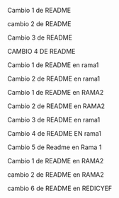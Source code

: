 Cambio 1 de README

cambio 2 de README

Cambio 3 de README

CAMBIO 4 DE README

Cambio 1 de README en rama1

Cambio 2 de README en rama1

Cambio 1 de README en RAMA2

Cambio 2 de README en RAMA2

Cambio 3 de README en rama1

Cambio 4 de README EN rama1

Cambio 5 de Readme en Rama 1

Cambio 1 de README en RAMA2

cambio 2 de README en RAMA2

cambio 6 de README en REDICYEF

